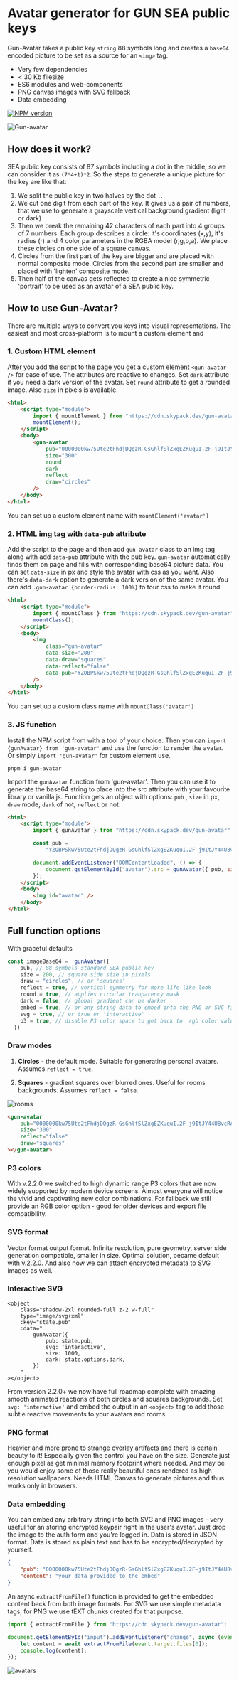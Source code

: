 # Avatar generator for GUN SEA public keys

Gun-Avatar takes a public key `string` 88 symbols long and creates a `base64` encoded picture to be set as a source for an `<img>` tag.

- Very few dependencies
- < 30 Kb filesize
- ES6 modules and web-components
- PNG canvas images with SVG fallback
- Data embedding

<a href="https://www.npmjs.com/package/gun-avatar" target="_blank"><img src="https://img.shields.io/npm/v/gun-avatar?color=E23C92&logo=npm&style=for-the-badge" alt="NPM version"></a>

![Gun-avatar](https://gun-avatar.js.org/avatars-l.jpg)

## How does it work?

SEA public key consists of 87 symbols including a dot in the middle, so we can consider it as `(7*4+1)*2`. So the steps to generate a unique picture for the key are like that:

1. We split the public key in two halves by the dot `.`.
2. We cut one digit from each part of the key. It gives us a pair of numbers, that we use to generate a grayscale vertical background gradient (light or dark)
3. Then we break the remaining 42 characters of each part into 4 groups of 7 numbers. Each group describes a circle: it's coordinates (x,y), it's radius (r) and 4 color parameters in the RGBA model (r,g,b,a). We place these circles on one side of a square canvas.
4. Circles from the first part of the key are bigger and are placed with normal composite mode. Circles from the second part are smaller and placed with 'lighten' composite mode.
5. Then half of the canvas gets reflected to create a nice symmetric 'portrait' to be used as an avatar of a SEA public key.

## How to use Gun-Avatar?

There are multiple ways to convert you keys into visual representations. The easiest and most cross-platform is to mount a custom element and

### 1. Custom HTML element

After you add the script to the page you get a custom element `<gun-avatar />` for ease of use. The attributes are reactive to changes. Set `dark` attribute if you need a dark version of the avatar. Set `round` attribute to get a rounded image. Also `size` in pixels is available.

```html
<html>
	<script type="module">
		import { mountElement } from "https://cdn.skypack.dev/gun-avatar";
		mountElement();
	</script>
	<body>
		<gun-avatar
			pub="0000000kw75Ute2tFhdjDQgzR-GsGhlfSlZxgEZKuquI.2F-j9ItJY44U8vcRAsj-5lxnECG5TDyuPD8gEiuInp8"
			size="300"
			round
			dark
			reflect
			draw="circles"
		/>
	</body>
</html>
```

You can set up a custom element name with `mountElement('avatar')`

### 2. HTML img tag with `data-pub` attribute

Add the script to the page and then add `gun-avatar` class to an img tag along with add `data-pub` attribute with the pub key. `gun-avatar` automatically finds them on page and fills with corresponding base64 picture data. You can set `data-size` in px and style the avatar with css as you want. Also there's `data-dark` option to generate a dark version of the same avatar. You can add `.gun-avatar {border-radius: 100%}` to tour css to make it round.

```html
<html>
	<script type="module">
		import { mountClass } from "https://cdn.skypack.dev/gun-avatar";
		mountClass();
	</script>
	<body>
		<img
			class="gun-avatar"
			data-size="200"
			data-draw="squares"
			data-reflect="false"
			data-pub="YZOBPSkw75Ute2tFhdjDQgzR-GsGhlfSlZxgEZKuquI.2F-j9ItJY44U8vcRAsj-5lxnECG5TDyuPD8gEiuInp8"
		/>
	</body>
</html>
```

You can set up a custom class name with `mountClass('avatar')`

### 3. JS function

Install the NPM script from with a tool of your choice. Then you can `import {gunAvatar} from 'gun-avatar'` and use the function to render the avatar. Or simply `import 'gun-avatar'` for custom element use.

```shell
pnpm i gun-avatar
```

Import the `gunAvatar` function from 'gun-avatar'. Then you can use it to generate the base64 string to place into the src attribute with your favourite library or vanilla js. Function gets an object with options: `pub` , `size` in px, `draw` mode, `dark` of not, `reflect` or not.

```html
<html>
	<script type="module">
		import { gunAvatar } from "https://cdn.skypack.dev/gun-avatar";

		const pub =
			"YZOBPSkw75Ute2tFhdjDQgzR-GsGhlfSlZxgEZKuquI.2F-j9ItJY44U8vcRAsj-5lxnECG5TDyuPD8gEiuInp8";

		document.addEventListener("DOMContentLoaded", () => {
			document.getElementById("avatar").src = gunAvatar({ pub, size: 200 });
		});
	</script>
	<body>
		<img id="avatar" />
	</body>
</html>
```

## Full function options

With graceful defaults

```js
const imageBase64 =  gunAvatar({
    pub, // 88 symbols standard SEA public key
    size = 200, // square side size in pixels
    draw = "circles", // or 'squares'
    reflect = true, // vertical symmetry for more life-like look
    round = true, // applies circular tranparency mask
	dark = false, // global gradient can be darker
    embed = true, // or any string data to embed into the PNG or SVG file, can be extracted later. Very convenient place for storing encrypted keys right in the avatar file.
    svg = true, // or true or 'interactive'
    p3 = true, // disable P3 color space to get back to  rgb color values
  })
```

### Draw modes

1. **Circles** - the default mode. Suitable for generating personal avatars. Assumes `reflect = true`.

2. **Squares** - gradient squares over blurred ones. Useful for rooms backgrounds. Assumes `reflect = false`.

![rooms](https://raw.githubusercontent.com/DeFUCC/gun-avatar/master/rooms.gif)

```html
<gun-avatar
	pub="0000000kw75Ute2tFhdjDQgzR-GsGhlfSlZxgEZKuquI.2F-j9ItJY44U8vcRAsj-5lxnECG5TDyuPD8gEiuInp8"
	size="300"
	reflect="false"
	draw="squares"
></gun-avatar>
```

### P3 colors

With v.2.2.0 we switched to high dynamic range P3 colors that are now widely supported by modern device screens. Almost everyone will notice the vivid and captivating new color combinations. For fallback we still provide an RGB color option - good for older devices and export file compatibility.

### SVG format

Vector format output format. Infinite resolution, pure geometry, server side generation compatible, smaller in size. Optimal solution, became default with v.2.2.0. And also now we can attach encrypted metadata to SVG images as well.

### Interactive SVG

```vue
<object
	class="shadow-2xl rounded-full z-2 w-full"
	type="image/svg+xml"
	:key="state.pub"
	:data="
		gunAvatar({
			pub: state.pub,
			svg: 'interactive',
			size: 1000,
			dark: state.options.dark,
		})
	"
></object>
```

From version 2.2.0+ we now have full roadmap complete with amazing smooth animated reactions of both circles and squares backgrounds. Set `svg: 'interactive'` and embed the output in an `<object>` tag to add those subtle reactive movements to your avatars and rooms.

### PNG format

Heavier and more prone to strange overlay artifacts and there is certain beauty to it! Especially given the control you have on the size. Generate just enough pixel as get minimal memory footprint where needed. And may be you would enjoy some of those really beautiful ones rendered as high resolution wallpapers. Needs HTML Canvas to generate pictures and thus works only in browsers.

### Data embedding

You can embed any arbitrary string into both SVG and PNG images - very useful for an storing encrypted keypair right in the user's avatar. Just drop the image to the auth form and you're logged in. Data is stored in JSON format. Data is stored as plain text and has to be encrypted/decrypted by yourself.

```json
{
	"pub": "0000000kw75Ute2tFhdjDQgzR-GsGhlfSlZxgEZKuquI.2F-j9ItJY44U8vcRAsj-5lxnECG5TDyuPD8gEiuInp8",
	"content": "your data provided to the embed"
}
```

An async `extractFromFile()` function is provided to get the embedded content back from both image formats. For SVG we use simple metadata tags, for PNG we use tEXT chunks created for that purpose.

```js
import { extractFromFile } from "https://cdn.skypack.dev/gun-avatar";

document.getElementById("input").addEventListener("change", async (event) => {
	let content = await extractFromFile(event.target.files[0]);
	console.log(content);
});
```

![avatars](https://gun-avatar.js.org/avatars.jpg)

